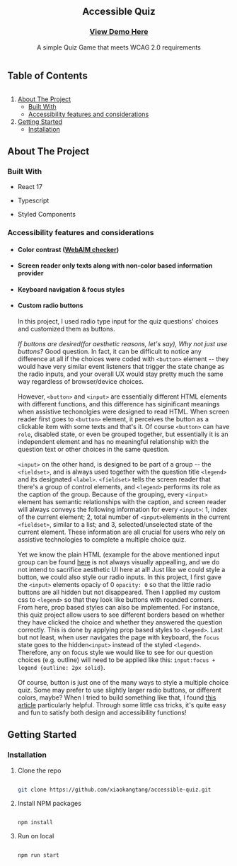 <p align="center">
  <h2 align="center">Accessible Quiz </h2>
  <h3 align="center"><a href="https://xiaokangtang.github.io/accessible-quiz/">View Demo Here</a></h3>
  <p align="center">
    A simple Quiz Game that meets WCAG 2.0 requirements
  </p>
</p>

  <summary><h2 style="display: inline-block">Table of Contents</h2></summary>
  <ol>
    <li>
      <a href="#about-the-project">About The Project</a>
      <ul>
        <li><a href="#built-with">Built With</a></li>
        <li><a href="#accessibility-features-and-considerations">Accessibility features and considerations</a></li>
      </ul>
    </li>
    <li>
      <a href="#getting-started">Getting Started</a>
      <ul>
        <li><a href="#installation">Installation</a></li>
      </ul>
    </li>
  </ol>

## About The Project

### Built With

- React 17

- Typescript

- Styled Components

### Accessibility features and considerations

- #### Color contrast (<a href="https://webaim.org/resources/contrastchecker/">WebAIM checker</a>)

- #### Screen reader only texts along with non-color based information provider

- #### Keyboard navigation & focus styles

- #### Custom radio buttons

  In this project, I used radio type input for the quiz questions' choices and customized them as buttons.</br></br>
  _If buttons are desired(for aesthetic reasons, let's say), Why not just use buttons?_
  Good question. In fact, it can be difficult to notice any difference at all if the choices were coded with `<button>` element -- they would have very similar event listeners that trigger the state change as the radio inputs, and your overall UX would stay pretty much the same way regardless of browser/device choices.</br></br>
  However, `<button>` and `<input>` are essentially different HTML elements with different functions, and this difference has siginificant meanings when assistive techonolgies were designed to read HTML. When screen reader first goes to `<button>` element, it perceives the button as a clickable item with some texts and that's it. Of course `<button>` can have `role`, disabled state, or even be grouped together, but essentially it is an independent element and has no meaningful relationship with the question text or other choices in the same question.</br></br>
  `<input>` on the other hand, is designed to be part of a group -- the `<fieldset>`, and is always used together with the question title `<legend>` and its designated `<label>`. `<fieldset>` tells the screen reader that there's a group of control elements, and `<legend>` performs its role as the caption of the group. Because of the grouping, every `<input>` element has semantic relationships with the caption, and screen reader will always conveys the following information for every `<input>`: 1, index of the current element; 2, total number of `<input>`elements in the current `<fieldset>`, similar to a list; and 3, selected/unselected state of the current element. These information are all crucial for users who rely on assistive technologies to complete a multiple choice quiz.</br></br>
  Yet we know the plain HTML (example for the above mentioned input group can be found <a href="https://www.w3.org/WAI/tutorials/forms/grouping/">here</a> is not always visually appealling, and we do not intend to sacrifice aesthetic UI here at all! Just like we could style a button, we could also style our radio inputs. In this project, I first gave the `<input>` elements opaciy of 0 `opacity: 0` so that the little radio buttons are all hidden but not disappeared. Then I applied my custom css to `<legend>` so that they look like buttons with rounded corners. From here, prop based styles can also be implemented. For instance, this quiz project allow users to see different borders based on whether they have clicked the choice and whether they answered the question correctly. This is done by applying prop based styles to `<legend>`. Last but not least, when user navigates the page with keyboard, the `focus` state goes to the hidden`<input>` instead of the styled `<legend>`. Therefore, any on focus style we would like to see for our question choices (e.g. outline) will need to be applied like this: `input:focus + legend {outline: 2px solid}`.</br></br>
  Of course, button is just one of the many ways to style a multiple choice quiz. Some may prefer to use slightly larger radio buttons, or different colors, maybe? When I tried to build something like that, I found <a href="https://www.a11ywithlindsey.com/blog/create-custom-keyboard-accessible-radio-buttons">this article</a> particularly helpful. Through some little css tricks, it's quite easy and fun to satisfy both design and accessibility functions!

  <!-- GETTING STARTED -->

## Getting Started

### Installation

1. Clone the repo

   ```sh

   git clone https://github.com/xiaokangtang/accessible-quiz.git

   ```

2. Install NPM packages

   ```sh

   npm install

   ```

3. Run on local

   ```sh

   npm run start

   ```
